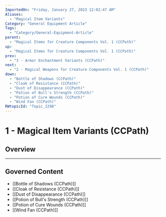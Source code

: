 ```yaml
---
ImportedOn: "Friday, January 27, 2023 12:02:47 AM"
Aliases:
  - "Magical Item Variants"
Category: "General Equipment Article"
Tags:
  - "Category/General-Equipment-Article"
parent:
  - "Magical Items for Creature Components Vol. 1 (CCPath)"
up:
  - "Magical Items for Creature Components Vol. 1 (CCPath)"
prev:
  - "3 - Armor Enchantment Variants (CCPath)"
next:
  - "2 - Magical Weapons for Creature Components Vol. 1 (CCPath)"
down:
  - "Bottle of Shadows (CCPath)"
  - "Cloak of Resistance (CCPath)"
  - "Dust of Disappearance (CCPath)"
  - "Potion of Bull's Strength (CCPath)"
  - "Potion of Cure Wounds (CCPath)"
  - "Wind Fan (CCPath)"
RWtopicId: "Topic_2298"
---
```

# 1 - Magical Item Variants (CCPath)
## Overview
---
## Governed Content
- [[Bottle of Shadows (CCPath)]]
- [[Cloak of Resistance (CCPath)]]
- [[Dust of Disappearance (CCPath)]]
- [[Potion of Bull's Strength (CCPath)]]
- [[Potion of Cure Wounds (CCPath)]]
- [[Wind Fan (CCPath)]]

